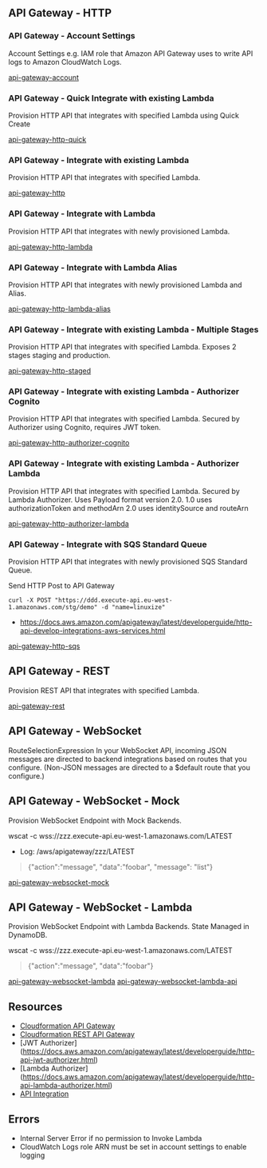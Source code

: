 ## API Gateway - HTTP

### API Gateway - Account Settings

Account Settings e.g. IAM role that Amazon API Gateway uses to write API logs to Amazon CloudWatch Logs.

[api-gateway-account](api-gateway-account.yaml)

### API Gateway - Quick Integrate with existing Lambda

Provision HTTP API that integrates with specified Lambda using Quick Create

[api-gateway-http-quick](api-gateway-http-quick.yaml)

### API Gateway - Integrate with existing Lambda

Provision HTTP API that integrates with specified Lambda.

[api-gateway-http](api-gateway-http.yaml)

### API Gateway - Integrate with Lambda

Provision HTTP API that integrates with newly provisioned Lambda.

[api-gateway-http-lambda](api-gateway-http-lambda.yaml)

### API Gateway - Integrate with Lambda Alias

Provision HTTP API that integrates with newly provisioned Lambda and Alias.

[api-gateway-http-lambda-alias](api-gateway-http-lambda-alias.yaml)

### API Gateway - Integrate with existing Lambda - Multiple Stages

Provision HTTP API that integrates with specified Lambda.
Exposes 2 stages staging and production.

[api-gateway-http-staged](api-gateway-http-staged.yaml)

### API Gateway - Integrate with existing Lambda - Authorizer Cognito

Provision HTTP API that integrates with specified Lambda.
Secured by Authorizer using Cognito, requires JWT token.

[api-gateway-http-authorizer-cognito](api-gateway-http-authorizer-cognito.yaml)

### API Gateway - Integrate with existing Lambda - Authorizer Lambda

Provision HTTP API that integrates with specified Lambda.
Secured by Lambda Authorizer. Uses Payload format version 2.0.
1.0 uses authorizationToken and methodArn
2.0 uses identitySource and routeArn

[api-gateway-http-authorizer-lambda](api-gateway-http-authorizer-lambda.yaml)

### API Gateway - Integrate with SQS Standard Queue

Provision HTTP API that integrates with newly provisioned SQS Standard Queue.

Send HTTP Post to API Gateway

```
curl -X POST "https://ddd.execute-api.eu-west-1.amazonaws.com/stg/demo" -d "name=linuxize"
```

- https://docs.aws.amazon.com/apigateway/latest/developerguide/http-api-develop-integrations-aws-services.html

[api-gateway-http-sqs](api-gateway-http-sqs.yaml)


## API Gateway - REST

Provision REST API that integrates with specified Lambda.

[api-gateway-rest](api-gateway-rest.yaml)

## API Gateway - WebSocket

RouteSelectionExpression
In your WebSocket API, incoming JSON messages are directed to backend integrations based on routes that you configure. 
(Non-JSON messages are directed to a $default route that you configure.)


## API Gateway - WebSocket - Mock

Provision WebSocket Endpoint with Mock Backends.

wscat -c wss://zzz.execute-api.eu-west-1.amazonaws.com/LATEST
- Log: /aws/apigateway/zzz/LATEST
> {"action":"message", "data":"foobar", "message": "list"}  

[api-gateway-websocket-mock](api-gateway-websocket-mock.yaml)

## API Gateway - WebSocket - Lambda

Provision WebSocket Endpoint with Lambda Backends. State Managed in DynamoDB.

wscat -c wss://zzz.execute-api.eu-west-1.amazonaws.com/LATEST
> {"action":"message", "data":"foobar"}  

[api-gateway-websocket-lambda](api-gateway-websocket-lambda.yaml)
[api-gateway-websocket-lambda-api](api-gateway-websocket-lambda-api.yaml)

## Resources

- [Cloudformation API Gateway](https://docs.aws.amazon.com/AWSCloudFormation/latest/UserGuide/aws-resource-apigatewayv2-api.html)
- [Cloudformation REST API Gateway](https://docs.aws.amazon.com/AWSCloudFormation/latest/UserGuide/aws-resource-apigateway-restapi.html)
- [JWT Authorizer] (https://docs.aws.amazon.com/apigateway/latest/developerguide/http-api-jwt-authorizer.html)
- [Lambda Authorizer] (https://docs.aws.amazon.com/apigateway/latest/developerguide/http-api-lambda-authorizer.html)
- [API Integration](https://docs.aws.amazon.com/apigateway/latest/developerguide/http-api-develop-integrations-aws-services.html)

## Errors

- Internal Server Error if no permission to Invoke Lambda
- CloudWatch Logs role ARN must be set in account settings to enable logging 